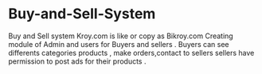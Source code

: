 # Buy-and-Sell-System
Buy and Sell system Kroy.com is like or copy as Bikroy.com
Creating module of Admin and users for Buyers and sellers . Buyers can see differents categories products , make orders,contact to sellers
sellers have permission to post ads for their products .
